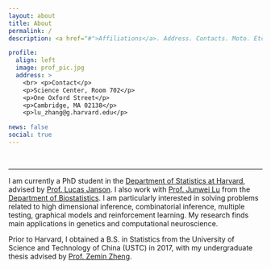 ```yaml
---
layout: about
title: About
permalink: /
description: <a href="#">Affiliations</a>. Address. Contacts. Moto. Etc.

profile:
  align: left
  image: prof_pic.jpg
  address: >
    <br> <p>Contact</p>
    <p>Science Center, Room 702</p>
    <p>One Oxford Street</p>
    <p>Cambridge, MA 02138</p>
    <p>lu_zhang@g.harvard.edu</p>

news: false
social: true
---
```


<br>

---


I am currently a PhD student in the [Department of Statistics at Harvard](https://statistics.fas.harvard.edu/), advised by [Prof. Lucas Janson](http://lucasjanson.fas.harvard.edu). I also work with [Prof. Junwei Lu](https://junwei-lu.github.io) from the [Department of Biostatistics](https://www.hsph.harvard.edu/biostatistics/). I am particularly interested in solving problems related to high dimensional inference, combinatorial inference, multiple testing, graphical models and reinforcement learning. My research finds main applications in genetics and computational neuroscience.

Prior to Harvard, I obtained a B.S. in Statistics from the University of Science and Technology of China (USTC) in 2017, with my undergraduate thesis advised by [Prof. Zemin Zheng](https://bs.ustc.edu.cn/english/Profile-302.html).


